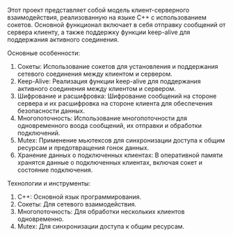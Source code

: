 Этот проект представляет собой модель клиент-серверного взаимодействия, реализованную на языке C++ с использованием сокетов. Основной функционал включает в себя отправку сообщений от сервера клиенту, а также поддержку функции keep-alive для поддержания активного соединения.

Основные особенности:

1. Сокеты: Использование сокетов для установления и поддержания сетевого соединения между клиентом и сервером.
2. Keep-Alive: Реализация функции keep-alive для поддержания активного соединения между клиентом и сервером.
3. Шифрование и расшифровка: Шифрование сообщений на стороне сервера и их расшифровка на стороне клиента для обеспечения безопасности данных.
4. Многопоточность: Использование многопоточности для одновременного воода сообщений, их отправки и обработки подключений.
5. Mutex: Применение мьютексов для синхронизации доступа к общим ресурсам и предотвращения гонок данных.
6. Хранение данных о подключенных клиентах: В оперативной памяти хранятся данные о подключенных клиентах, включая сокет и состояние подключения.

Технологии и инструменты:
1. C++: Основной язык программирования.
2. Сокеты: Для сетевого взаимодействия.
3. Многопоточность: Для обработки нескольких клиентов одновременно.
4. Mutex: Для синхронизации доступа к общим ресурсам.
